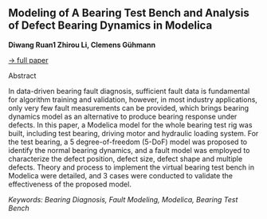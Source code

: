 ## Modeling of A Bearing Test Bench and Analysis of Defect Bearing Dynamics in Modelica

**Diwang Ruan1 Zhirou Li, Clemens Gühmann**

[&#8594; full paper](../proceedings/papers/Modelica2021session5A_paper3.pdf)

Abstract

In data-driven bearing fault diagnosis, sufficient fault data
is fundamental for algorithm training and validation, however,
in most industry applications, only very few fault
measurements can be provided, which brings bearing dynamics
model as an alternative to produce bearing response
under defects. In this paper, a Modelica model for
the whole bearing test rig was built, including test bearing,
driving motor and hydraulic loading system. For the test
bearing, a 5 degree-of-freedom (5-DoF) model was proposed
to identify the normal bearing dynamics, and a fault
model was employed to characterize the defect position,
defect size, defect shape and multiple defects. Theory
and process to implement the virtual bearing test bench
in Modelica were detailed, and 3 cases were conducted to
validate the effectiveness of the proposed model.

*Keywords: Bearing Diagnosis, Fault Modeling, Modelica, Bearing Test Bench*
